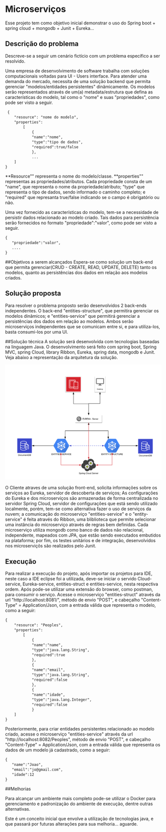 # Microserviços
Esse projeto tem como objetivo inicial demonstrar o uso do Spring boot + spring cloud + mongodb + Junit + Eureka...

## Descrição do problema
Descreve-se a seguir um cenário fictício com um problema específico a ser resolvido. 

Uma empresa de desenvolvimento de software trabalha com soluções computacionais voltadas para UI - Users interface. Para atender uma demanda do mercado, necessita de uma solução backend que permita gerenciar "modelos/entidades persistentes" dinâmicamente. Os modelos serão representados através de um(a) metadata/estrutura que defina as características do modelo, tal como o "nome" e suas "propriedades", como pode ser visto a seguir.
```
 {
    "resource": "nome do modelo",
    "properties":
        [
            {
            "name":"nome",
            "type":"tipo de dados",
            "required":true/false
            },
            ...
    ]
}
```
**Resource"" representa o nome do modelo/classe.
**properties"" representas as propriedades/atributos. Cada propriedade consta de um "name", que representa o nome da propriedade/atributo; "type" que representa o tipo de dados, sendo informado o caminho completo; e "required" que represanta true/false indicando se o campo é obrigatório ou não.

Uma vez fornecido as características do modelo, tem-se a necessidade de persistir dados relacionado ao modelo criado. Tais dados para persistência serão fornecidos no formato "propriedade":"valor", como pode ser visto a seguir.
```
{
   "propriedade":"valor",
   ....
}
```

##Objetivos a serem alcançados
Espera-se como solução um back-end que permita gerenciar(CRUD - CREATE, READ, UPDATE, DELETE) tanto os modelos, quanto as persistências dos dados em relação aos modelos criados.

## Solução proposta
Para resolver o problema proposto serão desenvolvidos 2 back-ends independentes. O back-end "entities-structure", que permitira gerenciar os modelos dinâmicos; e "entities-service" que permitirá gerenciar a persistências dos dados em relação ao modelos. Ambos serão microserviços independentes que se comunicam entre si, e para utiliza-los, basta consumi-los por uma UI. 

##Solução técnica
A solução será desenvolvida com tecnologias baseadas na linguagem Java. O desenvolvimento será feito com spring boot, Spring MVC, spring Cloud, library Ribbon, Eureka, spring data, mongodb e Junit. Veja abaixo a representação da arquitetura da solução.

!["Modelo conceitual"](https://github.com/evertonhf/microservices/blob/master/imgs/modelo.png)

O Cliente atraves de uma solução front-end, solicita informações sobre os serviços ao Eureka, servidor de descoberta de serviços; As configurações do Eureka e dos microserviços são armazenadas de forma centralizada no servidor Spring Cloud, servidor de configurações que está sendo utilizado localmente, porém, tem-se como alternativa fazer o uso de serviços da nuvem; a comunicação do microserviço "entities-service" e o "entity-service" é feita através do Ribbon, uma bliblioteca que permite selecionar uma instância do microserviço através de regras bem definidas. Cada microserviço utiliza mongodb como banco de dados não relacional, independente, mapeados com JPA, que estão sendo executados embutidos na plataforma; por fim, os testes unitários e de integração, desenvolvidos nos microserviçõs são realizados pelo Junit.

## Execução
Para realizar a execução do projeto, após importar os projetos para IDE, neste caso a IDE eclipse foi a utilizada, deve-se iniciar o servido Cloud-service, Eureka-service, entities-struct e entities-service, nesta respectiva ordem. 
Após pode-se utilizar uma extensão do browser, como postman, para consumir o serviço. Acesse o microserviço "entities-struct" através da url "http://localhost:8081/", método de envio "POST", e  cabeçalho "Content-Type" = Application/Json, com a entrada válida que representa o modelo, como a seguir:

```
{
    "resource": "Peoples",
    "properties":
        [
            {
            "name":"name",
            "type":"java.lang.String",
            "required":true
            },
            {
            "name":"email",
            "type":"java.lang.String",
            "required":false
            },
            {
            "name":"idade",
            "type":"java.lang.Integer",
            "required":false
            }
    ]
}

```
Posteriormente, para criar entidades persistentes relacionado ao modelo criado, acesse o microserviço "entities-service"  através da url "http://localhost:8082/Peoples", método de envio "POST", e  cabeçalho "Content-Type" = Application/Json, com a entrada válida que representa os dados de um modelo já cadastrado, como a seguir:

```
{
   "name":"Joao",
   "email":"jo@gmail.com",
   "idade":12
}
```




##Melhorias

Para alcançar um ambiente mais completo pode-se utilizar o Docker para gerenciamento e padronização do ambiente de execução, dentre outras alternativas.

Este é um conceito inicial que envolve a utilização de tecnologias java, e que passará por futuras alterações para sua melhoria... aguarde.
